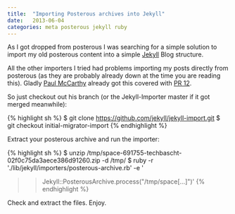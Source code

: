```yaml
---
title:  "Importing Posterous archives into Jekyll"
date:   2013-06-04
categories: meta posterous jekyll ruby
---
```


As I got dropped from posterous I was searching for a simple solution to import
my old posterous content into a simple [Jekyll](http://www.jekyllrb.com) Blog structure.

All the other importers I tried had problems importing my posts directly from posterous
(as they are probably already down at the time you are reading this). Gladly [Paul McCarthy](https://github.com/pauldmccarthy)
already got this covered with [PR 12](https://github.com/jekyll/jekyll-import/blob/initial-migrator-import/lib/jekyll/importers/posterous-archive.rb).


So just checkout out his branch (or the Jekyll-Importer master if it got merged meanwhile):

{% highlight sh %}
$ git clone https://github.com/jekyll/jekyll-import.git
$ git checkout initial-migrator-import
{% endhighlight %}

Extract your posterous archive and run the importer:

{% highlight sh %}
$ unzip /tmp/space-691755-techbascht-02f0c75da3aece386d91260.zip -d /tmp/
$ ruby -r './lib/jekyll/importers/posterous-archive.rb' -e '
>> Jekyll::PosterousArchive.process("/tmp/space[…]")'
{% endhighlight %}

Check and extract the files.
Enjoy.
